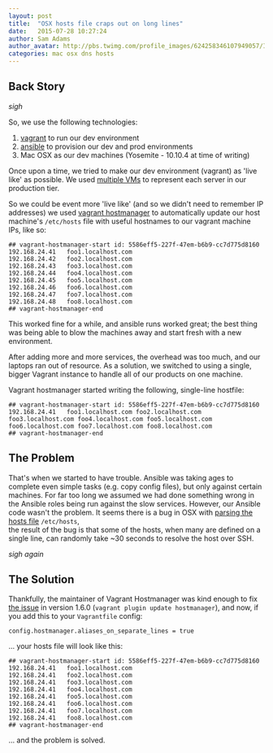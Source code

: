```yaml
---
layout: post
title:  "OSX hosts file craps out on long lines"
date:   2015-07-28 10:27:24
author: Sam Adams
author_avatar: http://pbs.twimg.com/profile_images/624258346107949057/IW0mJXun_200x200.png
categories: mac osx dns hosts
---
```


## Back Story

*sigh*

So, we use the following technologies:

1. [vagrant] to run our dev environment
1. [ansible] to provision our dev and prod environments
1. Mac OSX as our dev machines (Yosemite - 10.10.4 at time of writing)

Once upon a time, we tried to make our dev environment (vagrant) as 'live like' as possible. We used 
[multiple VMs][multi-machine-vagrant] to represent each server in our production tier. 

So we could be event more 'live like' (and so we didn't need to remember IP addresses) we used [vagrant hostmanager] to 
automatically update our host machine's `/etc/hosts` file with useful hostnames to our vagrant machine IPs, like so:

    ## vagrant-hostmanager-start id: 5586eff5-227f-47em-b6b9-cc7d775d8160
    192.168.24.41	foo1.localhost.com
    192.168.24.42	foo2.localhost.com
    192.168.24.43	foo3.localhost.com
    192.168.24.44	foo4.localhost.com
    192.168.24.45	foo5.localhost.com
    192.168.24.46	foo6.localhost.com
    192.168.24.47	foo7.localhost.com
    192.168.24.48	foo8.localhost.com
    ## vagrant-hostmanager-end
    
This worked fine for a while, and ansible runs worked great; the best thing was being able to blow the machines away and
start fresh with a new environment. 

After adding more and more services, the overhead was too much, and our laptops ran out of resource. As a 
solution, we switched to using a single, bigger Vagrant instance to handle all of our products on one machine.
 
Vagrant hostmanager started writing the following, single-line hostfile:

    ## vagrant-hostmanager-start id: 5586eff5-227f-47em-b6b9-cc7d775d8160
    192.168.24.41	foo1.localhost.com foo2.localhost.com foo3.localhost.com foo4.localhost.com foo5.localhost.com foo6.localhost.com foo7.localhost.com foo8.localhost.com
    ## vagrant-hostmanager-end

## The Problem

That's when we started to have trouble. Ansible was taking ages to complete even simple tasks (e.g. copy config 
files), but only against certain machines.
For far too long we assumed we had done something wrong in the Ansible roles being run against the slow services. 
However, our Ansible code wasn't the problem. It seems there is a bug in OSX with [parsing the hosts file] `/etc/hosts`,  
the result of the bug is that some of the hosts, when many are defined on a single line, can randomly take ~30 seconds to 
resolve the host over SSH.

*sigh again*

## The Solution

Thankfully, the maintainer of Vagrant Hostmanager was kind enough to fix [the issue][hostmanager issue] in version 
1.6.0 (`vagrant plugin update hostmanager`), and now, if you add this to your `Vagrantfile` config:

    config.hostmanager.aliases_on_separate_lines = true

... your hosts file will look like this:

    ## vagrant-hostmanager-start id: 5586eff5-227f-47em-b6b9-cc7d775d8160
    192.168.24.41	foo1.localhost.com
    192.168.24.41	foo2.localhost.com
    192.168.24.41	foo3.localhost.com
    192.168.24.41	foo4.localhost.com
    192.168.24.41	foo5.localhost.com
    192.168.24.41	foo6.localhost.com
    192.168.24.41	foo7.localhost.com
    192.168.24.41	foo8.localhost.com
    ## vagrant-hostmanager-end
    
... and the problem is solved.


[ansible]: http://docs.ansible.com/ansible/index.html
[vagrant hostmanager]: https://github.com/smdahlen/vagrant-hostmanager
[vagrant]: http://docs.vagrantup.com
[multi-machine-vagrant]: http://docs.vagrantup.com/v2/multi-machine/
[parsing the hosts file]: https://github.com/smdahlen/vagrant-hostmanager/issues/60#issuecomment-39119853
[hostmanager issue]: https://github.com/smdahlen/vagrant-hostmanager/issues/60